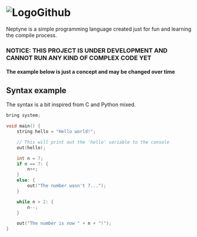# ![LogoGithub](https://user-images.githubusercontent.com/29477753/155855309-2e2d8ff2-33a2-4717-9746-0a6ce814f7b8.svg)

Neptyne is a simple programming language created just for fun and learning the compile process.

### NOTICE: THIS PROJECT IS UNDER DEVELOPMENT AND CANNOT RUN ANY KIND OF COMPLEX CODE YET
#### The example below is just a concept and may be changed over time

## Syntax example
The syntax is a bit inspired from C and Python mixed.
```c
bring system;

void main() {
    string hello = "Hello world!";

    // This will print out the 'hello' variable to the console
    out(hello);

    int n = 7;
    if n == 7: {
        n++;
    }
    else: {
        out("The number wasn't 7...");
    }

    while n > 2: {
        n--;
    }

    out("The number is now " + n + "!");
}
```
